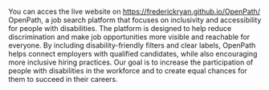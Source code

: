 You can acces the live website on https://frederickryan.github.io/OpenPath/
OpenPath, a job search platform that focuses on inclusivity and accessibility for people with disabilities. The platform is designed to help reduce discrimination and make job opportunities more visible and reachable for everyone. By including disability-friendly filters and clear labels, OpenPath helps connect employers with qualified candidates, while also encouraging more inclusive hiring practices. Our goal is to increase the participation of people with disabilities in the workforce and to create equal chances for them to succeed in their careers.
